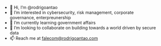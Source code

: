 - 👋 Hi, I’m @rodrigoantao
- 👀 I’m interested in cybersecurity, risk management, corporate governance, enterpreunership
- 🌱 I’m currently learning government affairs
- 💞️ I’m looking to collaborate on building towards a world driven by secure data
- 📫 Reach me at falecom@rodrigoantao.com

<!---
rodrigoantao/rodrigoantao is a ✨ special ✨ repository because its `README.md` (this file) appears on your GitHub profile.
You can click the Preview link to take a look at your changes.
--->
